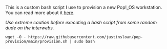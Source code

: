 This is a custom bash script I use to provision a new Pop!_OS workstation. You can read more about it [here](https://www.justinsloan.com/2022/05/how-i-provision-a-fresh-linux-install).

*Use extreme caution before executing a bash script from some random dude on the interwebs.*

    wget -O - https://raw.githubusercontent.com/justinsloan/pop-provision/main/provision.sh | sudo bash

